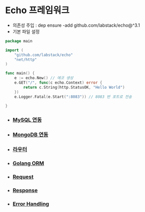 # Echo 프레임워크

- 의존성 주입 : dep ensure -add github.com/labstack/echo@^3.1
- 기본 파일 설정 

```go
package main

import (
	"github.com/labstack/echo"
	"net/http"
)

func main() {
	e := echo.New() // 에코 생성
	e.GET("/", func(c echo.Context) error {
		return c.String(http.StatusOK, "Hello World")
	})
	e.Logger.Fatal(e.Start(":8083")) // 8083 번 포트로 전송
	
}
```

- ### [MySQL 연동](https://github.com/banziha104/EchoSample/blob/master/markdown/Mysql.md)

- ### [MongoDB 연동](https://github.com/banziha104/EchoSample/blob/master/markdown/Mongodb.md)

- ### [라우터](https://github.com/banziha104/EchoSample/blob/master/markdown/Mongodb.md)

- ### [Golang ORM](https://github.com/banziha104/EchoSample/blob/master/markdown/Gorm.md)

- ### [Request](https://github.com/banziha104/EchoSample/blob/master/markdown/Request.md)

- ### [Response](https://github.com/banziha104/EchoSample/blob/master/markdown/Response.md)

- ### [Error Handling](https://github.com/banziha104/EchoSample/blob/master/markdown/ErrorHandling.md)
